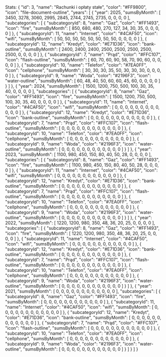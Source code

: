  Stats: {
  "id": 3,
  "name": "Rachunki i opłaty stałe",
  "color": "#FF9800",
  "icon": "file-document-outline",
  "years": [
    {
      "year": 2025,
      "sumsByMonth": [
        3450,
        3278,
        3060,
        2995,
        2845,
        2744,
        2745,
        2735,
        0,
        0,
        0,
        0
      ],
      "subcategories": [
        {
          "subcategoryId": 8,
          "name": "Gaz",
          "color": "#FF1493",
          "icon": "fire",
          "sumsByMonth": [
            850,
            680,
            480,
            270,
            127,
            34,
            30,
            35,
            0,
            0,
            0,
            0
          ]
        },
        {
          "subcategoryId": 11,
          "name": "Internet",
          "color": "#4CAF50",
          "icon": "wifi",
          "sumsByMonth": [
            50,
            50,
            50,
            50,
            50,
            50,
            50,
            50,
            0,
            0,
            0,
            0
          ]
        },
        {
          "subcategoryId": 12,
          "name": "Kredyt",
          "color": "#E71D36",
          "icon": "bank-outline",
          "sumsByMonth": [
            2400,
            2400,
            2400,
            2500,
            2500,
            2500,
            2500,
            2500,
            0,
            0,
            0,
            0
          ]
        },
        {
          "subcategoryId": 7,
          "name": "Prąd",
          "color": "#FFC107",
          "icon": "flash-outline",
          "sumsByMonth": [
            60,
            70,
            60,
            90,
            58,
            70,
            90,
            60,
            0,
            0,
            0,
            0
          ]
        },
        {
          "subcategoryId": 10,
          "name": "Telefon",
          "color": "#7EA0FF",
          "icon": "cellphone",
          "sumsByMonth": [
            30,
            30,
            30,
            35,
            50,
            30,
            30,
            30,
            0,
            0,
            0,
            0
          ]
        },
        {
          "subcategoryId": 9,
          "name": "Woda",
          "color": "#2196F3",
          "icon": "water-outline",
          "sumsByMonth": [
            60,
            48,
            40,
            50,
            60,
            60,
            45,
            60,
            0,
            0,
            0,
            0
          ]
        }
      ]
    },
    {
      "year": 2024,
      "sumsByMonth": [
        1500,
        1200,
        750,
        500,
        100,
        30,
        35,
        40,
        0,
        0,
        0,
        0
      ],
      "subcategories": [
        {
          "subcategoryId": 8,
          "name": "Gaz",
          "color": "#FF1493",
          "icon": "fire",
          "sumsByMonth": [
            1500,
            1200,
            750,
            500,
            100,
            30,
            35,
            40,
            0,
            0,
            0,
            0
          ]
        },
        {
          "subcategoryId": 11,
          "name": "Internet",
          "color": "#4CAF50",
          "icon": "wifi",
          "sumsByMonth": [
            0,
            0,
            0,
            0,
            0,
            0,
            0,
            0,
            0,
            0,
            0,
            0
          ]
        },
        {
          "subcategoryId": 12,
          "name": "Kredyt",
          "color": "#E71D36",
          "icon": "bank-outline",
          "sumsByMonth": [
            0,
            0,
            0,
            0,
            0,
            0,
            0,
            0,
            0,
            0,
            0,
            0
          ]
        },
        {
          "subcategoryId": 7,
          "name": "Prąd",
          "color": "#FFC107",
          "icon": "flash-outline",
          "sumsByMonth": [
            0,
            0,
            0,
            0,
            0,
            0,
            0,
            0,
            0,
            0,
            0,
            0
          ]
        },
        {
          "subcategoryId": 10,
          "name": "Telefon",
          "color": "#7EA0FF",
          "icon": "cellphone",
          "sumsByMonth": [
            0,
            0,
            0,
            0,
            0,
            0,
            0,
            0,
            0,
            0,
            0,
            0
          ]
        },
        {
          "subcategoryId": 9,
          "name": "Woda",
          "color": "#2196F3",
          "icon": "water-outline",
          "sumsByMonth": [
            0,
            0,
            0,
            0,
            0,
            0,
            0,
            0,
            0,
            0,
            0,
            0
          ]
        }
      ]
    },
    {
      "year": 2023,
      "sumsByMonth": [
        1100,
        980,
        450,
        150,
        80,
        40,
        50,
        28,
        0,
        0,
        0,
        0
      ],
      "subcategories": [
        {
          "subcategoryId": 8,
          "name": "Gaz",
          "color": "#FF1493",
          "icon": "fire",
          "sumsByMonth": [
            1100,
            980,
            450,
            150,
            80,
            40,
            50,
            28,
            0,
            0,
            0,
            0
          ]
        },
        {
          "subcategoryId": 11,
          "name": "Internet",
          "color": "#4CAF50",
          "icon": "wifi",
          "sumsByMonth": [
            0,
            0,
            0,
            0,
            0,
            0,
            0,
            0,
            0,
            0,
            0,
            0
          ]
        },
        {
          "subcategoryId": 12,
          "name": "Kredyt",
          "color": "#E71D36",
          "icon": "bank-outline",
          "sumsByMonth": [
            0,
            0,
            0,
            0,
            0,
            0,
            0,
            0,
            0,
            0,
            0,
            0
          ]
        },
        {
          "subcategoryId": 7,
          "name": "Prąd",
          "color": "#FFC107",
          "icon": "flash-outline",
          "sumsByMonth": [
            0,
            0,
            0,
            0,
            0,
            0,
            0,
            0,
            0,
            0,
            0,
            0
          ]
        },
        {
          "subcategoryId": 10,
          "name": "Telefon",
          "color": "#7EA0FF",
          "icon": "cellphone",
          "sumsByMonth": [
            0,
            0,
            0,
            0,
            0,
            0,
            0,
            0,
            0,
            0,
            0,
            0
          ]
        },
        {
          "subcategoryId": 9,
          "name": "Woda",
          "color": "#2196F3",
          "icon": "water-outline",
          "sumsByMonth": [
            0,
            0,
            0,
            0,
            0,
            0,
            0,
            0,
            0,
            0,
            0,
            0
          ]
        }
      ]
    },
    {
      "year": 2022,
      "sumsByMonth": [
        1220,
        1200,
        980,
        350,
        48,
        36,
        20,
        25,
        0,
        0,
        0,
        0
      ],
      "subcategories": [
        {
          "subcategoryId": 8,
          "name": "Gaz",
          "color": "#FF1493",
          "icon": "fire",
          "sumsByMonth": [
            1220,
            1200,
            980,
            350,
            48,
            36,
            20,
            25,
            0,
            0,
            0,
            0
          ]
        },
        {
          "subcategoryId": 11,
          "name": "Internet",
          "color": "#4CAF50",
          "icon": "wifi",
          "sumsByMonth": [
            0,
            0,
            0,
            0,
            0,
            0,
            0,
            0,
            0,
            0,
            0,
            0
          ]
        },
        {
          "subcategoryId": 12,
          "name": "Kredyt",
          "color": "#E71D36",
          "icon": "bank-outline",
          "sumsByMonth": [
            0,
            0,
            0,
            0,
            0,
            0,
            0,
            0,
            0,
            0,
            0,
            0
          ]
        },
        {
          "subcategoryId": 7,
          "name": "Prąd",
          "color": "#FFC107",
          "icon": "flash-outline",
          "sumsByMonth": [
            0,
            0,
            0,
            0,
            0,
            0,
            0,
            0,
            0,
            0,
            0,
            0
          ]
        },
        {
          "subcategoryId": 10,
          "name": "Telefon",
          "color": "#7EA0FF",
          "icon": "cellphone",
          "sumsByMonth": [
            0,
            0,
            0,
            0,
            0,
            0,
            0,
            0,
            0,
            0,
            0,
            0
          ]
        },
        {
          "subcategoryId": 9,
          "name": "Woda",
          "color": "#2196F3",
          "icon": "water-outline",
          "sumsByMonth": [
            0,
            0,
            0,
            0,
            0,
            0,
            0,
            0,
            0,
            0,
            0,
            0
          ]
        }
      ]
    },
    {
      "year": 2021,
      "sumsByMonth": [
        0,
        0,
        0,
        0,
        0,
        0,
        0,
        0,
        0,
        0,
        0,
        0
      ],
      "subcategories": [
        {
          "subcategoryId": 8,
          "name": "Gaz",
          "color": "#FF1493",
          "icon": "fire",
          "sumsByMonth": [
            0,
            0,
            0,
            0,
            0,
            0,
            0,
            0,
            0,
            0,
            0,
            0
          ]
        },
        {
          "subcategoryId": 11,
          "name": "Internet",
          "color": "#4CAF50",
          "icon": "wifi",
          "sumsByMonth": [
            0,
            0,
            0,
            0,
            0,
            0,
            0,
            0,
            0,
            0,
            0,
            0
          ]
        },
        {
          "subcategoryId": 12,
          "name": "Kredyt",
          "color": "#E71D36",
          "icon": "bank-outline",
          "sumsByMonth": [
            0,
            0,
            0,
            0,
            0,
            0,
            0,
            0,
            0,
            0,
            0,
            0
          ]
        },
        {
          "subcategoryId": 7,
          "name": "Prąd",
          "color": "#FFC107",
          "icon": "flash-outline",
          "sumsByMonth": [
            0,
            0,
            0,
            0,
            0,
            0,
            0,
            0,
            0,
            0,
            0,
            0
          ]
        },
        {
          "subcategoryId": 10,
          "name": "Telefon",
          "color": "#7EA0FF",
          "icon": "cellphone",
          "sumsByMonth": [
            0,
            0,
            0,
            0,
            0,
            0,
            0,
            0,
            0,
            0,
            0,
            0
          ]
        },
        {
          "subcategoryId": 9,
          "name": "Woda",
          "color": "#2196F3",
          "icon": "water-outline",
          "sumsByMonth": [
            0,
            0,
            0,
            0,
            0,
            0,
            0,
            0,
            0,
            0,
            0,
            0
          ]
        }
      ]
    }
  ]
}